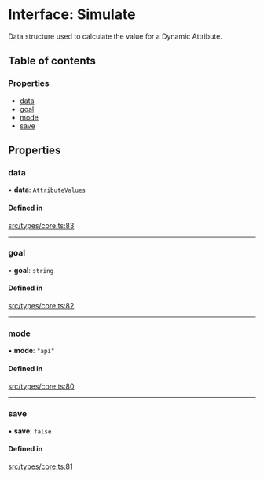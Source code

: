 # Interface: Simulate

Data structure used to calculate the value for a Dynamic Attribute.

## Table of contents

### Properties

- [data](../wiki/Simulate#data)
- [goal](../wiki/Simulate#goal)
- [mode](../wiki/Simulate#mode)
- [save](../wiki/Simulate#save)

## Properties

### data

• **data**: [`AttributeValues`](../wiki/Exports#attributevalues)

#### Defined in

[src/types/core.ts:83](https://github.com/decisively-io/interview-sdk/blob/8f7e4477d688e71f550587a1ff3e071ac92d0276/src/types/core.ts#L83)

___

### goal

• **goal**: `string`

#### Defined in

[src/types/core.ts:82](https://github.com/decisively-io/interview-sdk/blob/8f7e4477d688e71f550587a1ff3e071ac92d0276/src/types/core.ts#L82)

___

### mode

• **mode**: ``"api"``

#### Defined in

[src/types/core.ts:80](https://github.com/decisively-io/interview-sdk/blob/8f7e4477d688e71f550587a1ff3e071ac92d0276/src/types/core.ts#L80)

___

### save

• **save**: ``false``

#### Defined in

[src/types/core.ts:81](https://github.com/decisively-io/interview-sdk/blob/8f7e4477d688e71f550587a1ff3e071ac92d0276/src/types/core.ts#L81)
